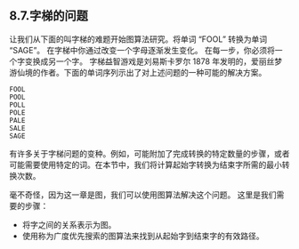 ## 8.7.字梯的问题

让我们从下面的叫字梯的难题开始图算法研究。将单词 “FOOL” 转换为单词 “SAGE”。 在字梯中你通过改变一个字母逐渐发生变化。 在每一步，你必须将一个字变换成另一个字。 字梯益智游戏是刘易斯卡罗尔 1878 年发明的，爱丽丝梦游仙境的作者。下面的单词序列示出了对上述问题的一种可能的解决方案。

```
FOOL
POOL
POLL
POLE
PALE
SALE
SAGE
```

有许多关于字梯问题的变种。例如，可能附加了完成转换的特定数量的步骤，或者可能需要使用特定的词。在本节中，我们将计算起始字转换为结束字所需的最小转换次数。

毫不奇怪，因为这一章是图，我们可以使用图算法解决这个问题。 这里是我们需要的步骤：

* 将字之间的关系表示为图。
* 使用称为广度优先搜索的图算法来找到从起始字到结束字的有效路径。
